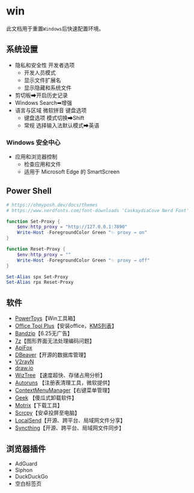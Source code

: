 # win

此文档用于重置`Windows`后快速配置环境。

## 系统设置

- 隐私和安全性 开发者选项
  - 开发人员模式
  - 显示文件扩展名
  - 显示隐藏和系统文件
- 剪切板➡开启历史记录
- Windows Search➡增强
- 语言与区域 微软拼音 键盘选项
  - 键盘选项 模式切换➡Shift
  - 常规 选择输入法默认模式➡英语

### Windows 安全中心

- 应用和浏览器控制
  - 检查应用和文件
  - 适用于 Microsoft Edge 的 SmartScreen

## Power Shell

```powershell
# https://ohmyposh.dev/docs/themes
# https://www.nerdfonts.com/font-downloads 'CaskaydiaCove Nerd Font'

function Set-Proxy {
    $env:http_proxy = "http://127.0.0.1:7890"
    Write-Host -ForegroundColor Green "✨ proxy → on"
}

function Reset-Proxy {
    $env:http_proxy = ""
    Write-Host -ForegroundColor Green "✨ proxy → off"
}

Set-Alias spx Set-Proxy
Set-Alias rpx Reset-Proxy
```

## 软件

- [PowerToys](https://docs.microsoft.com/zh-cn/windows/powertoys/)【Win工具箱】
- [Office Tool Plus](https://otp.landian.vip/zh-cn/)【安装office，[KMS列表](https://www.coolhub.top/tech-articles/kms_list.html)】
- [Bandzip](http://www.bandisoft.com/)【6.25无广告】
- [7z](https://www.7-zip.org/)【图形界面无法处理编码问题】
- [ApiFox](https://www.apifox.cn/)
- [DBeaver](https://dbeaver.io/)【开源的数据库管理】
- [V2rayN](https://github.com/2dust/v2rayN/releases)
- [draw.io](https://app.diagrams.net/)
- [WizTree](https://www.diskanalyzer.com/download) 【速度超快、存储占用分析】
- [Autoruns](https://learn.microsoft.com/en-us/sysinternals/downloads/autoruns) 【注册表清理工具，微软提供】
- [ContextMenuManager](https://gitee.com/BluePointLilac/ContextMenuManager/releases)【右键菜单管理】
- [Geek](https://geekuninstaller.com/) 【傻瓜式卸载软件】
- [Motrix](https://motrix.app/zh-CN/)【下载工具】
- [Scrcpy](https://github.com/Genymobile/scrcpy/releases)【安卓投屏至电脑】
- [LocalSend](https://localsend.org)【开源、跨平台、局域网文件分享】
- [Syncthing](https://syncthing.net/)【开源、跨平台、局域网文件同步】

## 浏览器插件

- AdGuard
- Siphon
- DuckDuckGo
- 空白标签页
